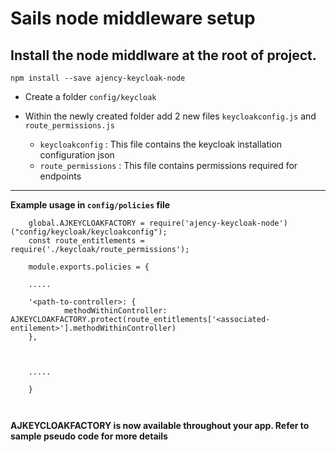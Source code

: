 # Sails node middleware setup

## Install the node middlware at the root of project.

`npm install --save ajency-keycloak-node`

* Create a folder `config/keycloak`
* Within the newly created folder add 2 new files `keycloakconfig.js` and `route_permissions.js`

  * `keycloakconfig` : This file contains the keycloak installation configuration json
  * `route_permissions` : This file contains permissions required for endpoints


***
**Example usage in `config/policies` file**

```
    global.AJKEYCLOAKFACTORY = require('ajency-keycloak-node')("config/keycloak/keycloakconfig");
    const route_entitlements = require('./keycloak/route_permissions');

    module.exports.policies = {
    
    .....

    '<path-to-controller>: {
            methodWithinController: AJKEYCLOAKFACTORY.protect(route_entitlements['<associated-entilement>'].methodWithinController)
    },



    .....
    
    }



```


**AJKEYCLOAKFACTORY is now available throughout your app. Refer to sample pseudo code for more details** 

